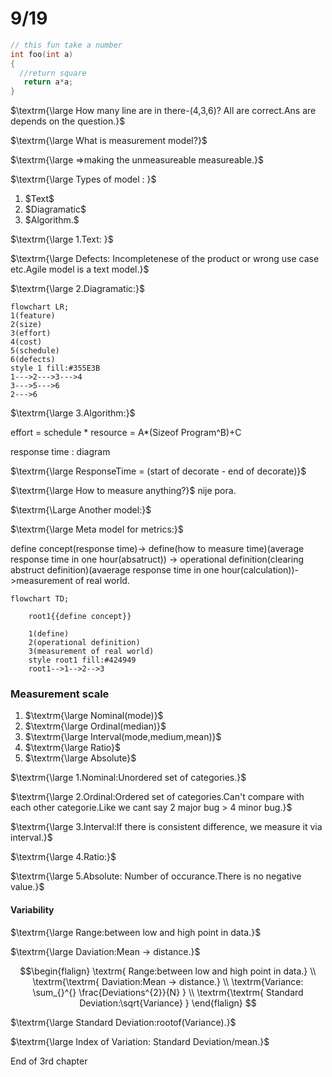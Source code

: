 # 9/19
```C++
// this fun take a number
int foo(int a)
{
  //return square
   return a*a;
}
```

$\textrm{\large How many line are in there-(4,3,6)? All are correct.Ans are depends on the question.}$

$\textrm{\large What is measurement model?}$

$\textrm{\large =>making the unmeasureable measureable.}$

$\textrm{\large Types of model : }$
<ol>
  <li>$Text$</li>
  <li>$Diagramatic$</li>
  <li>$Algorithm.$</li>
</ol>

$\textrm{\large 1.Text: }$

$\textrm{\large Defects: Incompletenese of the product or wrong use case etc.Agile model is a text model.}$


$\textrm{\large 2.Diagramatic:}$
```mermaid
flowchart LR;
1(feature)
2(size)
3(effort)
4(cost)
5(schedule)
6(defects)
style 1 fill:#355E3B
1--->2--->3--->4
3--->5--->6
2--->6
```
$\textrm{\large 3.Algorithm:}$

effort = schedule * resource
       = A*(Sizeof Program^B)+C

response time : diagram

$\textrm{\large ResponseTime = (start of decorate - end of decorate)}$

$\textrm{\large How to measure anything?}$ nije pora.

$\textrm{\Large Another model:}$

$\textrm{\large Meta model for metrics:}$

define concept(response time)-> define(how to measure time)(average response time in one hour(absatruct)) -> operational definition(clearing abstruct definition)(avaerage response time in one hour(calculation))->measurement of real world.
```mermaid
flowchart TD;

    root1{{define concept}}

    1(define)
    2(operational definition)
    3(measurement of real world)
    style root1 fill:#424949
    root1-->1-->2-->3
```





### Measurement scale

<ol>
  <li>$\textrm{\large Nominal(mode)}$ </li>
  <li>$\textrm{\large Ordinal(median)}$</li>
  <li>$\textrm{\large Interval(mode,medium,mean)}$</li>
  <li>$\textrm{\large Ratio}$</li>
  <li>$\textrm{\large Absolute}$</li>
</ol>

$\textrm{\large 1.Nominal:Unordered set of categories.}$

$\textrm{\large 2.Ordinal:Ordered set of categories.Can't compare with each other categorie.Like we cant say 2 major bug > 4 minor bug.}$

$\textrm{\large 3.Interval:If there is consistent difference, we measure it via interval.}$

$\textrm{\large 4.Ratio:}$

$\textrm{\large 5.Absolute: Number of occurance.There is no negative value.}$

#### Variability

$\textrm{\large Range:between low and high point in data.}$

$\textrm{\large Daviation:Mean -> distance.}$
```math
\begin{flalign}
\textrm{ Range:between low and high point in data.} \\
\textrm{\textrm{ Daviation:Mean -> distance.} \\
\textrm{Variance: \sum_{}^{} \frac{Deviations^{2}}{N} } \\
\textrm{\textrm{ Standard Deviation:\sqrt{Variance} }
\end{flalign} 
```

$\textrm{\large Standard Deviation:rootof(Variance).}$

$\textrm{\large Index of Variation: Standard Deviation/mean.}$


End of 3rd chapter



